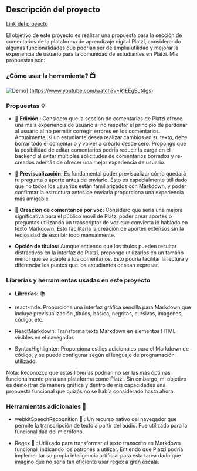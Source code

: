 ## Descripción del proyecto

[Link del proyecto](https://propuesta-seccion-comentarios-q8qy5wkzc.vercel.app/)

El objetivo de este proyecto es realizar una propuesta para la sección de comentarios de la plataforma de aprendizaje digital Platzi, considerando algunas funcionalidades que podrían ser de amplia utilidad y mejorar la experiencia de usuario para la comunidad de estudiantes en Platzi. Mis propuestas son:

 

### ¿Cómo usar la herramienta? 📺

  

![Demo](https://img.youtube.com/vi/R1EEgBJt4gs/0.jpg)]
(https://www.youtube.com/watch?v=R1EEgBJt4gs)

  
  

### Propuestas 💡



-    📕  **Edición :** Considero que la sección de comentarios de Platzi ofrece una mala experiencia de usuario al no respetar el principio de perdonar al usuario al no permitir corregir errores en los comentarios. Actualmente, si un estudiante desea realizar cambios en su texto, debe borrar todo el comentario y volver a crearlo desde cero. Propongo que la posibilidad de editar comentarios podría reducir la carga en el backend al evitar múltiples solicitudes de comentarios borrados y re-creados además de ofrecer una mejor experiencia de usuario.

  

-  👀 **Previsualización:** Es fundamental poder previsualizar cómo quedará tu pregunta o aporte antes de enviarlo. Esto es especialmente útil dado que no todos los usuarios están familiarizados con Markdown, y poder confirmar la estructura antes de enviarla proporciona una experiencia más amigable.

  

-  🎤 **Creación de comentarios por voz:** Considero que sería una mejora significativa para el público móvil de Platzi poder crear aportes o preguntas utilizando un transcriptor de voz que convierta lo hablado en texto Markdown. Esto facilitaría la creación de aportes extensos sin la tediosidad de escribir todo manualmente.

  

-  **Opción de títulos:** Aunque entiendo que los títulos pueden resultar distractivos en la interfaz de Platzi, propongo utilizarlos en un tamaño menor que se adapte a los comentarios. Esto podría facilitar la lectura y diferenciar los puntos que los estudiantes desean expresar.

  

### Librerías y herramientas usadas en este proyecto

  

-  **Librerías:**    📚

- react-mde: Proporciona una interfaz gráfica sencilla para Markdown que incluye previsualización ,títulos, básica, negritas, cursivas, imágenes, código, etc.

  

- ReactMarkdown: Transforma texto Markdown en elementos HTML visibles en el navegador.

  

- SyntaxHighlighter: Proporciona estilos adicionales para el Markdown de código, y se puede configurar según el lenguaje de programación utilizado.

  

Nota: Reconozco que estas librerías podrían no ser las más óptimas funcionalmente para una plataforma como Platzi. Sin embargo, mi objetivo es demostrar de manera gráfica y dentro de mis capacidades una propuesta funcional que quizás no se había considerado hasta ahora.

  

### Herramientas adicionales 🔧

  

- webkitSpeechRecognition 💎 : Un recurso nativo del navegador que permite la transcripción de texto a partir del audio. Fue utilizado para la funcionalidad del micrófono.

  

- Regex 🧧 : Utilizado para transformar el texto transcrito en Markdown funcional, indicando los patrones a utilizar. Entiendo que Platzi podría implementar su propia inteligencia artificial para esta tarea dado que imagino que no seria tan eficiente usar regex a gran escala.
